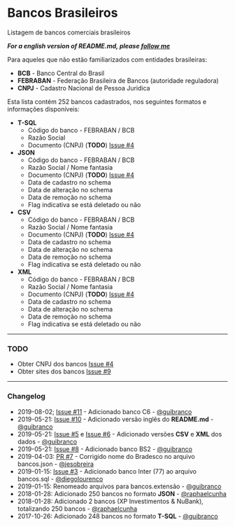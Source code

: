 # Bancos Brasileiros
Listagem de bancos comerciais brasileiros

***For a english version of README.md, please [follow me](https://github.com/guibranco/BancosBrasileiros/blob/master/README.en.md)***

Para aqueles que não estão familiarizados com entidades brasileiras:
- **BCB** - Banco Central do Brasil
- **FEBRABAN** - Federação Brasileira de Bancos (autoridade reguladora)
- **CNPJ** - Cadastro Nacional de Pessoa Juridica

Esta lista contém 252 bancos cadastrados, nos seguintes formatos e informações disponíveis:

 - **T-SQL**
    - Código do banco - FEBRABAN / BCB
    - Razão Social
    - Documento (CNPJ) (**TODO**) [Issue #4](https://github.com/guibranco/BancosBrasileiros/issues/4)
 - **JSON**
    - Código do banco - FEBRABAN / BCB
    - Razão Social / Nome fantasia
    - Documento (CNPJ) (**TODO**) [Issue #4](https://github.com/guibranco/BancosBrasileiros/issues/4)
    - Data de cadastro no schema
    - Data de alteração no schema
    - Data de remoção no schema
    - Flag indicativa se está deletado ou não
- **CSV**
    - Código do banco - FEBRABAN / BCB
    - Razão Social / Nome fantasia
    - Documento (CNPJ) (**TODO**) [Issue #4](https://github.com/guibranco/BancosBrasileiros/issues/4)
    - Data de cadastro no schema
    - Data de alteração no schema
    - Data de remoção no schema
    - Flag indicativa se está deletado ou não
- **XML**
    - Código do banco - FEBRABAN / BCB
    - Razão Social / Nome fantasia
    - Documento (CNPJ) (**TODO**) [Issue #4](https://github.com/guibranco/BancosBrasileiros/issues/4)
    - Data de cadastro no schema
    - Data de alteração no schema
    - Data de remoção no schema
    - Flag indicativa se está deletado ou não
---

### TODO

- Obter CNPJ dos bancos [Issue #4](https://github.com/guibranco/BancosBrasileiros/issues/4)
- Obter sites dos bancos [Issue #9](https://github.com/guibranco/BancosBrasileiros/issues/9)

---
### Changelog

- 2019-08-02; [Issue #11](https://github.com/guibranco/BancosBrasileiros/issues/11) - Adicionado banco C6 - [@guibranco](https://github.com/guibranco)
- 2019-05-21: [Issue #10](https://github.com/guibranco/BancosBrasileiros/issues/10) - Adicionado versão inglês do **README.md** - [@guibranco](https://github.com/guibranco)
- 2019-05-21: [Issue #5](https://github.com/guibranco/BancosBrasileiros/issues/5) e [Issue #6](https://github.com/guibranco/BancosBrasileiros/issues/6) - Adicionado versões **CSV** e **XML** dos dados - [@guibranco](https://github.com/guibranco)
- 2019-05-21: [Issue #8](https://github.com/guibranco/BancosBrasileiros/issues/8) - Adicionado banco BS2 - [@guibranco](https://github.com/guibranco)
- 2019-04-03: [PR #7](https://github.com/guibranco/BancosBrasileiros/pull/7) - Corrigido nome do Bradesco no arquivo bancos.json - [@jesobreira](https://github.com/jesobreira)
- 2019-01-15: [Issue #3](https://github.com/guibranco/BancosBrasileiros/issues/3) - Adicionado banco Inter (77) ao arquivo bancos.sql - [@diegolourenco](https://github.com/DiegoLourenco)
- 2019-01-15: Renomeado arquivos para bancos.extensão - [@guibranco](https://github.com/guibranco)
- 2018-01-28: Adicionado 250 bancos no formato **JSON** - [@raphaelcunha](https://github.com/raphaelcunha)
- 2018-01-28: Adicionado 2 bancos (XP Investimentos & NuBank), totalizando 250 bancos - [@raphaelcunha](https://github.com/raphaelcunha)
- 2017-10-26: Adicionado 248 bancos no formato **T-SQL** - [@guibranco](https://github.com/guibranco)

